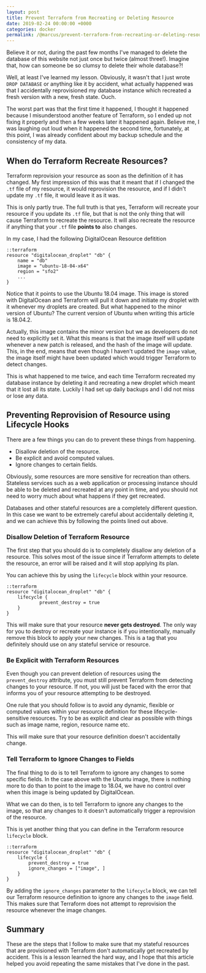 ```yaml
---
layout: post
title: Prevent Terraform from Recreating or Deleting Resource
date: 2019-02-24 00:00:00 +0000
categories: docker
permalink: /@marcus/prevent-terraform-from-recreating-or-deleting-resource
---
```


Believe it or not, during the past few months I've managed to delete the database of this website not just once but twice (almost three!). Imagine that, how can someone be so clumsy to delete their whole database?!

Well, at least I've learned my lesson. Obviously, it wasn't that I just wrote `DROP DATABASE` or anything like it by accident, what actually happened was that I accidentally reprovisioned my database instance which recreated a fresh version with a new, fresh state. Ouch.

The worst part was that the first time it happened, I thought it happened because I misunderstood another feature of Terraform, so I ended up not fixing it properly and then a few weeks later it happened again. Believe me, I was laughing out loud when it happened the second time, fortunately, at this point, I was already confident about my backup schedule and the consistency of my data.
 
## When do Terraform Recreate Resources?

Terraform reprovision your resource as soon as the definition of it has changed. My first impression of this was that it meant that if I changed the `.tf` file of my resource, it would reprovision the resource, and if I didn't update my `.tf` file, it would leave it as it was.

This is only partly true. The full truth is that yes, Terraform will recreate your resource if you update its `.tf` file, but that is not the only thing that will cause Terraform to recreate the resource. It will also recreate the resource if anything that your `.tf` file **points to** also changes.

In my case, I had the following DigitalOcean Resource defitition

	::terraform
	resource "digitalocean_droplet" "db" {
		name = "db"
		image = "ubuntu-18-04-x64"
		region = "sfo2"
		...
	}

Notice that it points to use the Ubuntu 18.04 image. This image is stored with DigitalOcean and Terraform will pull it down and initiate my droplet with it whenever my droplets are created. But what happened to the minor version of Ubuntu? The current version of Ubuntu when writing this article is 18.04.2.

Actually, this image contains the minor version but we as developers do not need to explicitly set it. What this means is that the image itself will update whenever a new patch is released, and the hash of the image will update. This, in the end, means that even though I haven't updated the `image` value, the image itself might have been updated which would trigger Terraform to detect changes.

This is what happened to me twice, and each time Terraform recreated my database instance by deleting it and recreating a new droplet which meant that it lost all its state. Luckily I had set up daily backups and I did not miss or lose any data.

## Preventing Reprovision of Resource using Lifecycle Hooks

There are a few things you can do to prevent these things from happening.

- Disallow deletion of the resource.
- Be explicit and avoid computed values.
- Ignore changes to certain fields.

Obviously, some resources are more sensitive for recreation than others. Stateless services such as a web application or processing instance should be able to be deleted and recreated at any point in time, and you should not need to worry much about what happens if they get recreated.

Databases and other stateful resources are a completely different question. In this case we want to be extremely careful about accidentally deleting it, and we can achieve this by following the points lined out above.

### Disallow Deletion of Terraform Resource
The first step that you should do is to completely disallow any deletion of a resource. This solves most of the issue since if Terraform attempts to delete the resource, an error will be raised and it will stop applying its plan.

You can achieve this by using the `lifecycle` block within your resource.

	::terraform
	resource "digitalocean_droplet" "db" {
		lifecycle {
        		prevent_destroy = true
		}
	}

This will make sure that your resource **never gets destroyed**. The only way for you to destroy or recreate your instance is if you intentionally, manually remove this block to apply your new changes. This is a tag that you definitely should use on any stateful service or resource.

### Be Explicit with Terraform Resources

Even though you can prevent deletion of resources using the `prevent_destroy` attribute, you must still prevent Terraform from detecting changes to your resource. If not, you will just be faced with the error that informs you of your resource attempting to be destroyed.

One rule that you should follow is to avoid any dynamic, flexible or computed values within your resource definition for these lifecycle-sensitive resources. Try to be as explicit and clear as possible with things such as image name, region, resource name etc.

This will make sure that your resource definition doesn't accidentally change.

### Tell Terraform to Ignore Changes to Fields

The final thing to do is to tell Terraform to ignore any changes to some specific fields. In the case above with the Ubuntu image, there is nothing more to do than to point to the image to 18.04, we have no control over when this image is being updated by DigitalOcean. 

What we can do then, is to tell Terraform to ignore any changes to the image, so that any changes to it doesn't automatically trigger a reprovision of the resource.

This is yet another thing that you can define in the Terraform resource `lifecycle` block.

	::terraform
	resource "digitalocean_droplet" "db" {
		lifecycle {
			prevent_destroy = true
			ignore_changes = ["image", ]
		}
	}

By adding the `ignore_changes` parameter to the `lifecycle` block, we can tell our Terraform resource definition to ignore any changes to the `image` field. This makes sure that Terraform does not attempt to reprovision the resource whenever the image changes.

## Summary

These are the steps that I follow to make sure that my stateful resources that are provisioned with Terraform don't automatically get recreated by accident. This is a lesson learned the hard way, and I hope that this article helped you avoid repeating the same mistakes that I've done in the past.

